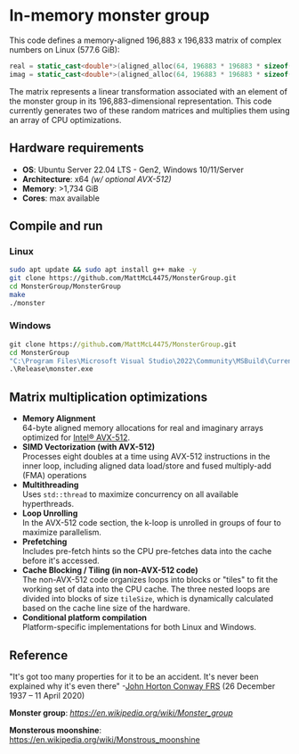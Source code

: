 # In-memory monster group
This code defines a memory-aligned 196,883 x 196,833 matrix of complex numbers on Linux (577.6 GiB):

```c++
real = static_cast<double*>(aligned_alloc(64, 196883 * 196883 * sizeof(double)));
imag = static_cast<double*>(aligned_alloc(64, 196883 * 196883 * sizeof(double)));
```

The matrix represents a linear transformation associated with an element of the monster group in its 196,883-dimensional representation. This code currently generates two of these random matrices and multiplies them using an array of CPU optimizations.

## Hardware requirements
- **OS**: Ubuntu Server 22.04 LTS - Gen2, Windows 10/11/Server
- **Architecture**: x64 *(w/ optional AVX-512)*
- **Memory**: >1,734 GiB
- **Cores**: max available

## Compile and run
### Linux
```bash
sudo apt update && sudo apt install g++ make -y
git clone https://github.com/MattMcL4475/MonsterGroup.git
cd MonsterGroup/MonsterGroup
make
./monster
```
### Windows
```cmd
git clone https://github.com/MattMcL4475/MonsterGroup.git
cd MonsterGroup
"C:\Program Files\Microsoft Visual Studio\2022\Community\MSBuild\Current\Bin\MSBuild.exe" MonsterGroup.sln /p:Configuration=Release
.\Release\monster.exe
```

## Matrix multiplication optimizations
- **Memory Alignment**<br/>
64-byte aligned memory allocations for real and imaginary arrays optimized for [Intel® AVX-512](https://www.intel.com/content/www/us/en/architecture-and-technology/avx-512-overview.html).
- **SIMD Vectorization (with AVX-512)**<br/>
Processes eight doubles at a time using AVX-512 instructions in the inner loop, including aligned data load/store and fused multiply-add (FMA) operations
- **Multithreading**<br/>
Uses ```std::thread``` to maximize concurrency on all available hyperthreads.
- **Loop Unrolling**<br/>
In the AVX-512 code section, the k-loop is unrolled in groups of four to maximize parallelism.
- **Prefetching**<br/>
Includes pre-fetch hints so the CPU pre-fetches data into the cache before it's accessed.
- **Cache Blocking / Tiling (in non-AVX-512 code)**<br/>
The non-AVX-512 code organizes loops into blocks or "tiles" to fit the working set of data into the CPU cache. The three nested loops are divided into blocks of size ```tileSize```, which is dynamically calculated based on the cache line size of the hardware.
- **Conditional platform compilation**<br/>
Platform-specific implementations for both Linux and Windows.

## Reference
"It's got too many properties for it to be an accident.  It's never been explained why it's even there" -[John Horton Conway FRS](https://en.wikipedia.org/wiki/John_Horton_Conway) (26 December 1937 – 11 April 2020)

**Monster group**: _https://en.wikipedia.org/wiki/Monster_group_

**Monsterous moonshine**: https://en.wikipedia.org/wiki/Monstrous_moonshine

